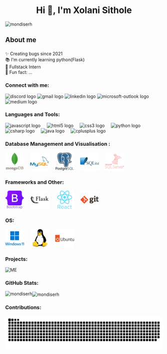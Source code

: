 <h1 align="center">Hi 👋, I'm Xolani Sithole</h1>
<p align="left"> <img src="https://komarev.com/ghpvc/?username=mondiserh&label=Profile%20views&color=0e75b6&style=flat" alt="mondiserh" /> </p>
<h2 align="left">About me</h2>

###

<p align="left">✨ Creating bugs since 2021<br>📚 I'm currently learning  python(Flask) <br>🎯 Fullstack Intern<br>🎲 Fun fact: ...</p>

###



<h3 align="left">Connect with me:</h3>
<div align="left">
  <img src="https://img.shields.io/static/v1?message=Discord&logo=discord&label=&color=7289DA&logoColor=white&labelColor=&style=for-the-badge" height="35" alt="discord logo"  />
  <img src="https://img.shields.io/static/v1?message=Gmail&logo=gmail&label=&color=D14836&logoColor=white&labelColor=&style=for-the-badge" height="35" alt="gmail logo"  />
  <img src="https://img.shields.io/static/v1?message=LinkedIn&logo=linkedin&label=&color=0077B5&logoColor=white&labelColor=&style=for-the-badge" height="35" alt="linkedin logo"  />
  <img src="https://img.shields.io/static/v1?message=Outlook&logo=microsoft-outlook&label=&color=0078D4&logoColor=white&labelColor=&style=for-the-badge" height="35" alt="microsoft-outlook logo"  />
  <img src="https://img.shields.io/static/v1?message=Medium&logo=medium&label=&color=12100E&logoColor=white&labelColor=&style=for-the-badge" height="35" alt="medium logo"  />
</div>


<h3 align="left">Languages and Tools:</h3>

<div align="left">
  <img src="https://cdn.jsdelivr.net/gh/devicons/devicon/icons/javascript/javascript-original.svg" height="30" alt="javascript logo"  />
  <img width="12" />
  <img src="https://cdn.jsdelivr.net/gh/devicons/devicon/icons/html5/html5-original.svg" height="30" alt="html5 logo"  />
  <img width="12" />
  <img src="https://cdn.jsdelivr.net/gh/devicons/devicon/icons/css3/css3-original.svg" height="30" alt="css3 logo"  />
  <img width="12" />
  <img src="https://cdn.jsdelivr.net/gh/devicons/devicon/icons/python/python-original.svg" height="30" alt="python logo"  />
  <img width="12" />
  <img src="https://cdn.jsdelivr.net/gh/devicons/devicon/icons/csharp/csharp-original.svg" height="30" alt="csharp logo"  />
  <img width="12" />
  <img src="https://cdn.jsdelivr.net/gh/devicons/devicon/icons/java/java-original.svg" height="30" alt="java logo"  />
  <img width="12" />
  <img src="https://cdn.jsdelivr.net/gh/devicons/devicon/icons/cplusplus/cplusplus-original.svg" height="30" alt="cplusplus logo"  />
</div>

<h3 align="left">Database Management and Visualisation :</h3>
<div align="left">
  <img src="https://github.com/devicons/devicon/blob/master/icons/mongodb/mongodb-original-wordmark.svg" height="60" alt="javascript logo"  />
  <img width="12" />
  <img src="https://github.com/devicons/devicon/blob/master/icons/mysql/mysql-original-wordmark.svg" height="60" alt="html5 logo"  />
  <img width="12" />
  <img src="https://github.com/devicons/devicon/blob/master/icons/postgresql/postgresql-original-wordmark.svg" height="60" alt="css3 logo"  />
  <img width="12" />
  <img src="https://github.com/devicons/devicon/blob/master/icons/sqlite/sqlite-original-wordmark.svg" height="60" alt="python logo"  />
  <img width="12" />
  <img src="https://github.com/devicons/devicon/blob/master/icons/microsoftsqlserver/microsoftsqlserver-line-wordmark.svg" height="60" alt="csharp logo"  />
</div>


<h3 align="left">Frameworks and Other:</h3>
<div align="left">
  <img src="https://github.com/devicons/devicon/blob/master/icons/bootstrap/bootstrap-original-wordmark.svg" height="60" alt="javascript logo"  />
  <img width="12" />
  <img src="https://github.com/devicons/devicon/blob/master/icons/flask/flask-original-wordmark.svg" height="60" alt="html5 logo"  />
  <img width="12" />
  <img src="https://github.com/devicons/devicon/blob/master/icons/react/react-original-wordmark.svg" height="60" alt="css3 logo"  />
  <img width="12" />
  <img src="https://github.com/devicons/devicon/blob/master/icons/git/git-original-wordmark.svg" height="60" alt="python logo"  />
  <img width="12" />
  </div>
  
<h3 align="left"> OS:</h3>
<div align="left">
  <img src="https://github.com/devicons/devicon/blob/master/icons/windows11/windows11-original-wordmark.svg" height="60" alt="javascript logo"  />
  <img width="12" />
  <img src="https://github.com/devicons/devicon/blob/master/icons/linux/linux-original.svg" height="60" alt="html5 logo"  />
  <img width="12" />
  <img src="https://github.com/devicons/devicon/blob/master/icons/ubuntu/ubuntu-original-wordmark.svg" height="60" alt="css3 logo"  />
  <img width="12" />
</div>


<h3 align="left"> Projects:</h3>

<p align="center"></p>
<img width="70%" src="" alt="ME"/>

<h3 align="left">GitHub Stats:</h3>
<p></p>
<p><img align="left" src="https://github-readme-stats.vercel.app/api/top-langs?username=mondiserh&show_icons=true&locale=en&layout=compact" alt="mondiserh" /></p>
<p><img align="center" src="https://github-readme-streak-stats.herokuapp.com/?user=mondiserh&" alt="mondiserh" /></p>


<h3 align="left">Contributions:</h3>

  <p align="center">
    <img src="https://raw.githubusercontent.com/Platane/snk/output/github-contribution-grid-snake.svg" alt="snake" />
  </p>
